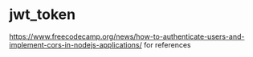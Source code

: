 # jwt_token
https://www.freecodecamp.org/news/how-to-authenticate-users-and-implement-cors-in-nodejs-applications/
for references
